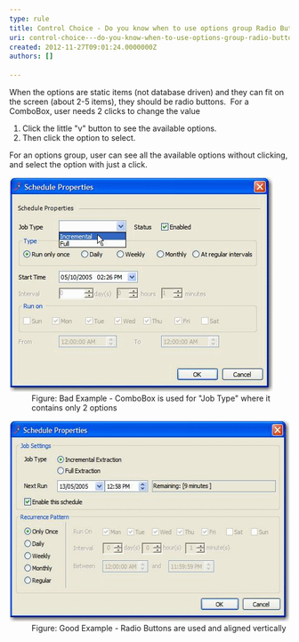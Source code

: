 ```yaml
---
type: rule
title: Control Choice - Do you know when to use options group Radio Buttons instead of ComboBox?
uri: control-choice---do-you-know-when-to-use-options-group-radio-buttons-instead-of-combobox
created: 2012-11-27T09:01:24.0000000Z
authors: []

---
```


 
When the options are static items (not database driven) and they can fit on the screen (about 2-5 items), they should be radio buttons.
   ​
For a ComboBox, user needs 2 clicks to change the value

1. Click the little "v" button to see the available options.
2. Then click the option to select.


For an options group, user can see all the available options without clicking, and select the option with just a click.
<dl class="badImage"><dt><img alt="ComboBox is used for " src="../../assets/NotUsingRadioButtons.gif"></dt>
<dd>Figure: Bad Example - ComboBox is used for "Job Type" where it contains only 2 options</dd></dl><dl class="goodImage"><dt><img alt="Radio Buttons are used and aligned vertically." src="../../assets/UsingRadioButtons.gif" width="544" height="362"></dt>
<dd>Figure: Good Example - Radio Buttons are used and aligned vertically</dd></dl>
